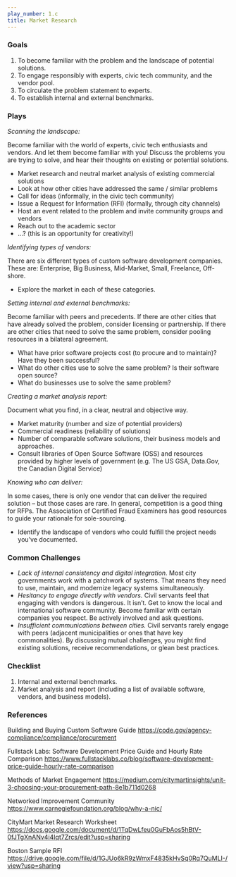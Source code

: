 ```yaml
---
play_number: 1.c
title: Market Research
---
```


### Goals
1. To become familiar with the problem and the landscape of potential solutions.
2. To engage responsibly with experts, civic tech community, and the vendor pool.
3. To circulate the problem statement to experts.
4. To establish internal and external benchmarks.


### Plays
_Scanning the landscape:_

Become familiar with the world of experts, civic tech enthusiasts and vendors. And let them become familiar with you! Discuss the problems you are trying to solve, and hear their thoughts on existing or potential solutions.  
- Market research and neutral market analysis of existing commercial solutions
- Look at how other cities have addressed the same / similar problems
- Call for ideas (informally, in the civic tech community)
- Issue a Request for Information (RFI) (formally, through city channels)
- Host an event related to the problem and invite community groups and vendors
- Reach out to the academic sector
- …?  (this is an opportunity for creativity!)


_Identifying types of vendors:_

There are six different types of custom software development companies. These are: Enterprise, Big Business, Mid-Market, Small, Freelance, Off-shore.
- Explore the market in each of these categories.


_Setting internal and external benchmarks:_ 

Become familiar with peers and precedents. If there are other cities that have already solved the problem, consider licensing or partnership. If there are other cities that need to solve the same problem, consider pooling resources in a bilateral agreement. 
- What have prior software projects cost (to procure and to maintain)? Have they been successful? 
- What do other cities use to solve the same problem? Is their software open source?
- What do businesses use to solve the same problem?


_Creating a market analysis report:_ 

Document what you find, in a clear, neutral and objective way.
- Market maturity (number and size of potential providers)
- Commercial readiness (reliability of solutions)
- Number of comparable software solutions, their business models and approaches.
- Consult libraries of Open Source Software (OSS) and resources provided by higher levels of government (e.g. The US GSA, Data.Gov, the Canadian Digital Service)


_Knowing who can deliver:_ 

In some cases, there is only one vendor that can deliver the required solution – but those cases are rare. In general, competition is a good thing for RFPs. The Association of Certified Fraud Examiners has good resources to guide your rationale for sole-sourcing. 
- Identify the landscape of vendors who could fulfill the project needs you’ve documented.


### Common Challenges
- _Lack of internal consistency and digital integration._ Most city governments work with a patchwork of systems. That means they need to use, maintain, and modernize legacy systems simultaneously.
- _Hesitancy to engage directly with vendors._ Civil servants feel that engaging with vendors is dangerous. It isn’t. Get to know the local and international software community. Become familiar with certain companies you respect. Be actively involved and ask questions.
- _Insufficient communications between cities._ Civil servants rarely engage with peers (adjacent municipalities or ones that have key commonalities). By discussing mutual challenges, you might find existing solutions, receive recommendations, or glean best practices.


### Checklist
1. Internal and external benchmarks.
2. Market analysis and report (including a list of available software, vendors, and business models).


### References
Building and Buying Custom Software Guide
https://code.gov/agency-compliance/compliance/procurement

Fullstack Labs: Software Development Price Guide and Hourly Rate Comparison
https://www.fullstacklabs.co/blog/software-development-price-guide-hourly-rate-comparison

Methods of Market Engagement
https://medium.com/citymartinsights/unit-3-choosing-your-procurement-path-8e1b711d0268

Networked Improvement Community
https://www.carnegiefoundation.org/blog/why-a-nic/

CityMart Market Research Worksheet
https://docs.google.com/document/d/1TqDwLfeu0GuFbAos5hBtV-0fJTgXnANv4i4Iqt7Zrcs/edit?usp=sharing

Boston Sample RFI
https://drive.google.com/file/d/1GJUo6kR9zWmxF4835kHvSq0Rq7QuMLI-/view?usp=sharing
